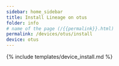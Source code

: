 ```yaml
---
sidebar: home_sidebar
title: Install Lineage on otus
folder: info
# name of the page (/{{permalink}}.html)
permalink: /devices/otus/install
device: otus
---
```

{% include templates/device_install.md %}
